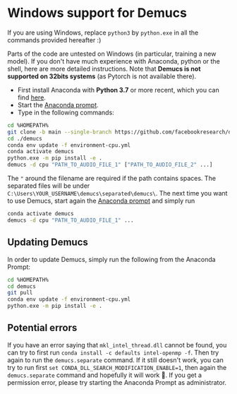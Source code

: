 # Windows support for Demucs

If you are using Windows, replace `python3` by `python.exe` in all the commands provided hereafter :)

Parts of the code are untested on Windows (in particular, training a new model). If you don't have much experience with Anaconda, python or the shell, here are more detailed instructions. Note that **Demucs is not supported on 32bits systems** (as Pytorch is not available there).

- First install Anaconda with **Python 3.7** or more recent, which you can find [here][install].
- Start the [Anaconda prompt][prompt].
- Type in the following commands:

```bash
cd %HOMEPATH%
git clone -b main --single-branch https://github.com/facebookresearch/demucs ./demucs
cd ./demucs
conda env update -f environment-cpu.yml
conda activate demucs
python.exe -m pip install -e .
demucs -d cpu "PATH_TO_AUDIO_FILE_1" ["PATH_TO_AUDIO_FILE_2" ...]
```

The `"` around the filename are required if the path contains spaces.
The separated files will be under `C:\Users\YOUR_USERNAME\demucs\separated\demucs\`. The next time you want to use Demucs, start again the [Anaconda prompt][prompt] and simply run
```bash
conda activate demucs
demucs -d cpu "PATH_TO_AUDIO_FILE_1" ...
```

## Updating Demucs

In order to update Demucs, simply run the following from the Anaconda Prompt:
```bash
cd %HOMEPATH%
cd demucs
git pull
conda env update -f environment-cpu.yml
python.exe -m pip install -e .
```

## Potential errors

If you have an error saying that `mkl_intel_thread.dll` cannot be found, you can try to first run
`conda install -c defaults intel-openmp -f`. Then try again to run the `demucs.separate` command. If it still doesn't work, you can try to run first `set CONDA_DLL_SEARCH_MODIFICATION_ENABLE=1`, then again the `demucs.separate` command and hopefully it will work 🙏.
If you get a permission error, please try starting the Anaconda Prompt as administrator.


[install]: https://www.anaconda.com/distribution/#windows
[prompt]: https://docs.anaconda.com/anaconda/user-guide/getting-started/#open-prompt-win
